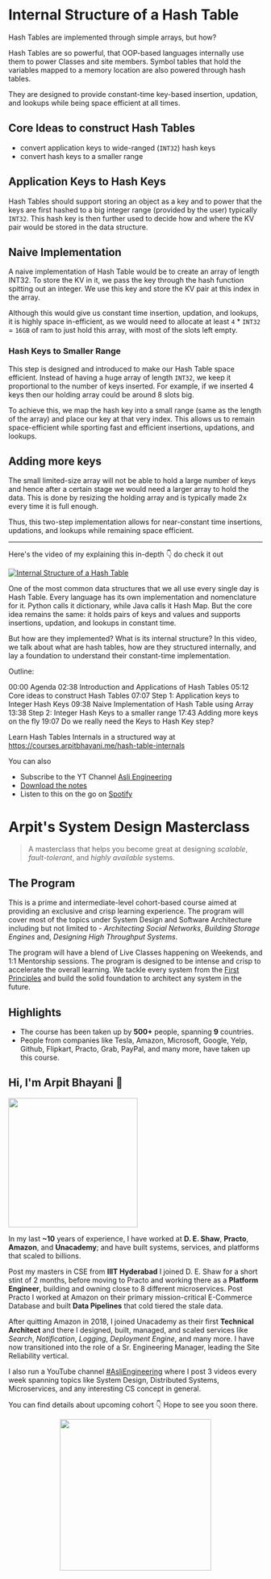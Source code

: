 Internal Structure of a Hash Table
===


Hash Tables are implemented through simple arrays, but how?

Hash Tables are so powerful, that OOP-based languages internally use them to power Classes and site members. Symbol tables that hold the variables mapped to a memory location are also powered through hash tables.

They are designed to provide constant-time key-based insertion, updation, and lookups while being space efficient at all times.

## Core Ideas to construct Hash Tables

- convert application keys to wide-ranged (`INT32`) hash keys
- convert hash keys to a smaller range

## Application Keys to Hash Keys

Hash Tables should support storing an object as a key and to power that the keys are first hashed to a big integer range (provided by the user) typically `INT32`. This hash key is then further used to decide how and where the KV pair would be stored in the data structure.

## Naive Implementation

A naive implementation of Hash Table would be to create an array of length INT32. To store the KV in it, we pass the key through the hash function spitting out an integer. We use this key and store the KV pair at this index in the array.

Although this would give us constant time insertion, updation, and lookups, it is highly space in-efficient, as we would need to allocate at least `4` * `INT32` = `16GB` of ram to just hold this array, with most of the slots left empty.

### Hash Keys to Smaller Range

This step is designed and introduced to make our Hash Table space efficient. Instead of having a huge array of length `INT32`, we keep it proportional to the number of keys inserted. For example, if we inserted 4 keys then our holding array could be around 8 slots big.

To achieve this, we map the hash key into a small range (same as the length of the array) and place our key at that very index. This allows us to remain space-efficient while sporting fast and efficient insertions, updations, and lookups.

## Adding more keys

The small limited-size array will not be able to hold a large number of keys and hence after a certain stage we would need a larger array to hold the data. This is done by resizing the holding array and is typically made 2x every time it is full enough.

Thus, this two-step implementation allows for near-constant time insertions, updations, and lookups while remaining space efficient.
<hr />


<p>Here's the video of my explaining this in-depth 👇‍ do check it out</p>

[![Internal Structure of a Hash Table](https://i.ytimg.com/vi/jjW8w8ED3Ns/mqdefault.jpg)](https://www.youtube.com/watch?v=jjW8w8ED3Ns)

One of the most common data structures that we all use every single day is Hash Table. Every language has its own implementation and nomenclature for it. Python calls it dictionary, while Java calls it Hash Map. But the core idea remains the same: it holds pairs of keys and values and supports insertions, updation, and lookups in constant time.

But how are they implemented? What is its internal structure? In this video, we talk about what are hash tables, how are they structured internally, and lay a foundation to understand their constant-time implementation.

Outline:

00:00 Agenda
02:38 Introduction and Applications of Hash Tables
05:12 Core ideas to construct Hash Tables
07:07 Step 1: Application keys to Integer Hash Keys
09:38 Naive Implementation of Hash Table using Array
13:38 Step 2: Integer Hash Keys to a smaller range
17:43 Adding more keys on the fly
19:07 Do we really need the Keys to Hash Key step?

Learn Hash Tables Internals in a structured way at https://courses.arpitbhayani.me/hash-table-internals

You can also
 - Subscribe to the YT Channel [Asli Engineering](https://youtube.com/c/ArpitBhayani)
 - [Download the notes](https://drive.google.com/file/d/1IKYDzO-mZEHDQYEsyoksFkF3DVyTCy6l/view?usp=sharing)
 - Listen to this on the go on [Spotify](https://open.spotify.com/show/7qMoamm2iZQrsPVm6IQLoD)

# Arpit's System Design Masterclass

> A masterclass that helps you become great at designing _scalable_, _fault-tolerant_, and _highly available_ systems.

## The Program

This is a prime and intermediate-level cohort-based course aimed at providing an exclusive and crisp learning experience. The program will cover most of the topics under System Design and Software Architecture including but not limited to - _Architecting Social Networks_, _Building Storage Engines_ and, _Designing High Throughput Systems_.

The program will have a blend of Live Classes happening on Weekends, and 1:1 Mentorship sessions. The program is designed to be intense and crisp to accelerate the overall learning. We tackle every system from the [First Principles](https://en.wikipedia.org/wiki/First_principle) and build the solid foundation to architect any system in the future.


## Highlights

 - The course has been taken up by __500+__ people, spanning __9__ countries.
 - People from companies like Tesla, Amazon, Microsoft, Google, Yelp, Github, Flipkart, Practo, Grab, PayPal, and many more, have taken up this course.


## Hi, I'm Arpit Bhayani 👋

<img width="256px" src="https://arpitbhayani.me/static/img/arpit.jpg" />

In my last **~10** years of experience, I have worked at **D. E. Shaw**, **Practo**, **Amazon**, and **Unacademy**; and have built systems, services, and platforms that scaled to billions.

Post my masters in CSE from **IIIT Hyderabad** I joined D. E. Shaw for a short stint of 2 months, before moving to Practo and working there as a **Platform Engineer**, building and owning close to 8 different microservices. Post Practo I worked at Amazon on their primary mission-critical E-Commerce Database and built **Data Pipelines** that cold tiered the stale data.

After quitting Amazon in 2018, I joined Unacademy as their first **Technical Architect** and there I designed, built, managed, and scaled services like _Search_, _Notification_, _Logging_, _Deployment Engine_, and many more. I have now transitioned into the role of a Sr. Engineering Manager, leading the Site Reliability vertical.

I also run a YouTube channel [#AsliEngineering](https://www.youtube.com/c/ArpitBhayani) where I post 3 videos every week spanning topics like System Design, Distributed Systems, Microservices, and any interesting CS concept in general.

You can find details about upcoming cohort 👇‍ Hope to see you soon there.

<center>
<a target="_blank" href="https://arpitbhayani.me/masterclass">
<img src="https://user-images.githubusercontent.com/4745789/137859181-d4499cf4-ce65-4466-8b88-a078ece0f081.PNG" width="300px" />
</a>
</center>